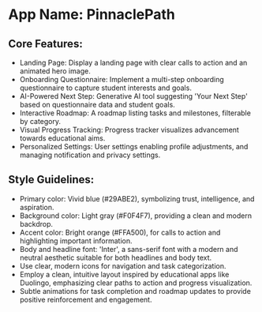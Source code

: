 # **App Name**: PinnaclePath

## Core Features:

- Landing Page: Display a landing page with clear calls to action and an animated hero image.
- Onboarding Questionnaire: Implement a multi-step onboarding questionnaire to capture student interests and goals.
- AI-Powered Next Step: Generative AI tool suggesting 'Your Next Step' based on questionnaire data and student goals.
- Interactive Roadmap: A roadmap listing tasks and milestones, filterable by category.
- Visual Progress Tracking: Progress tracker visualizes advancement towards educational aims.
- Personalized Settings: User settings enabling profile adjustments, and managing notification and privacy settings.

## Style Guidelines:

- Primary color: Vivid blue (#29ABE2), symbolizing trust, intelligence, and aspiration.
- Background color: Light gray (#F0F4F7), providing a clean and modern backdrop.
- Accent color: Bright orange (#FFA500), for calls to action and highlighting important information.
- Body and headline font: 'Inter', a sans-serif font with a modern and neutral aesthetic suitable for both headlines and body text.
- Use clear, modern icons for navigation and task categorization.
- Employ a clean, intuitive layout inspired by educational apps like Duolingo, emphasizing clear paths to action and progress visualization.
- Subtle animations for task completion and roadmap updates to provide positive reinforcement and engagement.